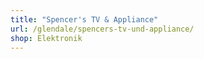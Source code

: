 ```yaml
---
title: "Spencer's TV & Appliance"
url: /glendale/spencers-tv-und-appliance/
shop: Elektronik
---
```

